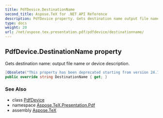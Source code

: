 ```yaml
---
title: PdfDevice.DestinationName
second_title: Aspose.TeX for .NET API Reference
description: PdfDevice property. Gets destination name output file name or device description
type: docs
weight: 20
url: /net/aspose.tex.presentation.pdf/pdfdevice/destinationname/
---
```

## PdfDevice.DestinationName property

Gets destination name: output file name or device description.

```csharp
[Obsolete("This property has been deprecated starting from version 24.7 and will be hidden in version 24.10.")]
public override string DestinationName { get; }
```

### See Also

* class [PdfDevice](../)
* namespace [Aspose.TeX.Presentation.Pdf](../../pdfdevice/)
* assembly [Aspose.TeX](../../../)


